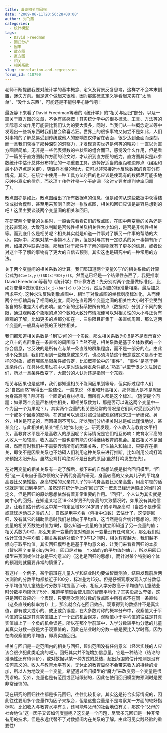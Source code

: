 ```yaml
---
title: 漫谈相关与回归
date: '2009-06-11T20:56:28+00:00'
author: 刘飞燕
categories:
  - 统计模型
tags:
  - David Freedman
  - 回归分析
  - 因果
  - 散点图
  - 直方图
  - 相关
  - 相关系数
slug: correlation-and-regression
forum_id: 418790
---
```


老师不断提醒我要对统计学的基本概念、定义及背景反复思考，这样才不会本末倒置，迷失方向。但是这个做起来很难，因为那些概念定义等看起来实在“太简单”、“没什么东西”，可能还是不能够平心静气吧！

最近静下来看了David Freedman等著的《统计学》的“相关与回归”部分，以及一篇关于直方图的文章，不免有些感慨！其实统计学中的很多概念、工具、方法等的实际意义或作用可能要比我们认为的要大很多，同时，当我们从一些概念定义等中发现出一些新东西时我们总会欣喜若狂。世界上的很多事物又何尝不是如此，人们对事物的了解总易受到传统或他人的影响仅仅停留在表面，很少达到全面而深刻，而一旦我们获得了那种深刻的洞察力，才发现真实世界是何等的精彩！一直以为直方图很简单，无非是一些代表频数的柱状图的组合而已，感觉没什么作用，但是看了一篇关于直方图制作方面的论文时，才认识到直方图的威力。直方图其实是非参数统计中估计总体分布特征的一项重要工具，选择好适当的组距和边界点（组距和最小边界点是关键），随着样本量的增大，它可以非常接近地反映数据的真实分布情况。其实，在统计中使用一种工具方法的目的也应该是使现有的数据尽可能多地反映出真实的信息，而这项工作往往是一个无底洞（这时又要考虑到效率问题了）。
<!--more-->

散点图亦是如此。散点图给出了所有数据点的信息，但是如何从这些数据中获得结论或拟合模型，甚至用来预测？面对一张散点图，相关和回归应该是最容易想到的吧！这里主要谈谈两个变量间的相关和回归。

在研究两个变量的关系时，一般会先看看它们的散点图，在图中两变量的关系还是比较直观的，大致可以判断是否线性相关及相关性大小如何，是否是非线性相关等。而到底什么是相关呢？相关其实就是知道一件事对了解另一件事的帮助的大小。实际中，如果对某一事物不太了解，但是对与其有一定联系的另一事物有所了解，如果这种联系很强，那我们对于那件不了解的事物就有了更多的信息，或者说对这个不了解的事物有了更大的自信去预测。其实这也是研究中的一种常用的方法。

关于两个变量间的相关系数的计算。我们都知道两个变量X与Y的相关系数的计算公式为`$Cov(x,y)/(SD(x)*SD(y))$`，然而这已经是一个结果性东西了，我更推崇David Freedman等著的《统计学》中计算方法：先分别对两个变量做标准化，比如对变量X做标准化`$(x_i-\bar{x})/SD(x)$`，然后对应的标准量相乘，最后加总再求平均. 这种求法反映到散点图中，相当于对散点图的坐标刻度标准化，从而使两个坐标轴具有了相同的刻度，同时在直观两个变量之间的相关性大小时不会受到各自的标准差大小的影响。这个新的坐标系把所有的点（数据对）分到了不同的象限，通过观察各个象限的点的个数和大致分布情况便可以对相关性的大小与正负有直观的了解，比如更多的点都分布在一、三象限且群集于一条直线周围，那么这两个变量的一般具有较强的正线性相关。

我们都知道相关系数是-1到1之间的一个实数，那么相关系数为0.8是不是表示百分之八十的点群集在一条直线的周围吗？当然不是，相关系数是基于全体数据的一个综合信息，它反映的是所有点与某一条直线的群集程度，而不是一部分的点。由此也不免想到，我们在用到一些概念或定义时，也必须清楚这个概念或定义是基于怎样的对象，或有哪些局限条件或假定，比如概率论中的“事件”， “事件”是基于特定条件的，在具体使用过程中大家对这些特定条件都太“熟悉”以至于很少关注到它们，所以一旦条件改变了，大部分的人认为还是指同一个东西。

相关与因果也是这样，我们都知道相关不能同因果划等号，但实际过程中人们总“自然而然”地得出一些结论。一般来说，体重和升高相关，那体重大是不是就因为身高高呢？除非有一个固定的身材标准，而所有人都是这个标准。（随便提个问题：如果两个变量严格线性相关，即相关系数为1，那是否可以说这两个变量中一个为因一个为果呢？）。其实两个变量的相关更经常的情况是它们同时受到另外的一个或多个因素的影响，在这里可以通过对照试验或观察研究来进一步研究。另外，相关是可逆的，而因果则不可以。所以我们分析相关时总是如此谨慎地说，某某变化，与此相关的某某“相应地”如何变化。研究发现，个人收入与教育水平相关，高教育水平是不是高收入的原因呢？实际情况是它们相互影响：教育水平高的人收入一般较高，收入高的一般也更有能力获得继续教育的机会。虽然相关不是因果，然而有时我们并不需要弄清所有的因果关系，盯住输入和输出，只要存在相关，即使不是因果关系也不妨碍人们利用这种关系来进行推断。比如利用公鸡打鸣来预报太阳升起，虽然公鸡打鸣绝对不是日出的原因(虽然打鸣发生在先）。

在对两变量的相关关系有一定了解后，接下来的自然想法便是拟合回归模型。“回归”这一词来自于高尔顿的父子两代身高的研究，身高较高的父亲其儿子的平均身高要比父亲矮些，身高较矮的父亲其儿子的平均身高要比父亲高些，用高尔顿的话说就是“回归到平常”。虽然现在统计学上的“回归”这一概念已经远远超出的当时的定义，但是回归的原始思想依然有着非常重要的作用。“回归”，个人认为其实就是向中心的回归。在知道某地区18-24岁男子的身高的大致情况时，如果没有其他信息，让我们估计该地区中某一特定区域18-24岁男子的平均身高时（当然不是侏儒或篮球运动员之类的人），自然是用平均数（包括中位数）去估计了，这便是回归，没有其它的辅助信息时我们总倾向于平均值，这当然是符合统计思想的。两个变量的相关系数绝对值为1时，那么知道一变量的值就立即知道了另一变量的值；相关系数为0时，那么知道一变量的值对预测另一变量没有任何意义，那么我们就估计其值为平均值；相关系数绝对值介于0与1之间时，相关程度越大，我们越不倾向于取平均值。其实回归模型也是基于平均意义的，让我们来看看回归的本质（暂以两个变量x和y为例），回归是对每一个x值的y的平均值的估计，所以用回归模型来预测或估计总是平均意义的（这也是回归的思想），而针对某个特别的个体的预测则就需要非常的慎重了。

有这样一个例子，某学前班在儿童入学和结业时均要做智商测验，结果发现前后两次测验的分数平均都接近于100分，标准差为15分。但是仔细观察发现入学分数低于平均值的儿童结业时分数平均提高了5分，相反入学分数高于平均值的儿童结业时分数平均降低了5分，难道学前班会使儿童的智商平均化？其实没那么夸张，这只是回归效应的一个表现，只要两次测验分数的散点图中所有点不在同一条直线（这条直线的斜率为1）上，那么就会存在回归效应。观察得到的数据并不是真实值，都有或大或小的、或正或负误差，在大多数对称的概率分布中，观察值大于平均值的往往是其真实值加上了一个正的机会误差，观察值小于平均值的往往是其真实值加上了一个负的机会误差。所以在那个学前班中，入学分数较平均分低的儿童其真实分数一般是大于观察值的，因此在结业时的分数一般是要比入学时高，因为在向观察值的平均值，即真实值回归。

相关与回归是一定范围内的相关与回归，超出范围没有任何意义（经常实践的人应该会很少犯此类毛病的吧）。回归其实并不能增加信息量，它是一种结论（结论的准确性还有待评价），或对数据以某一种方式的总结，超出范围的估计预测是没有任何意义的。收入与教育水平有关，无休止的教育显然不会带来收入的持续的增加，所以人为地改变一个变量，希望通过回归模型的“魔力”来改变另一个变量是很荒谬的。另外，变量也是有范围或区域限制的，因此在使用回归模型做预测时是要非常谨慎的。

现在研究的回归往往都是多元回归，往往比较复杂，其实这是符合实际情况的，因此往往要用多个变量作为因子来拟合，但是这些变量是不是考察某一方面的较好指标呢，比如收入与教育水平有关，还可能与父母的社会地位有关，那这个“父母的社会地位”这一因子又该如何度量呢？这又是一个问题，尽管多元回归是一种非常有用的技术，但是永远代替不了对数据间内在关系的了解。由此可见实践经验的重要性!
